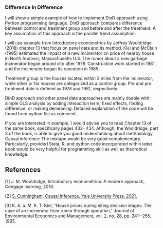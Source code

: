 ### Difference in Difference 
I will show a simple example of how to implement DinD approach using Python programming language. DinD approach compares difference between control and treatment group and before and after the treatment. A key assumption of this approach is the parallel trend assumption. 

I will use example from Introductory econometrics by Jeffrey Wooldridge (2018) chapter 13 that focus on panel data and its method. Kiel and McClain (1995) estimated the impact of a new incinerator on price of nearby house in North Andover, Massachusetts U.S. The rumor about a new garbage incinerator began around city after 1978. Construction work started in 1981, and the incinerator began its operation in 1985. 

Treatment group is the houses located within 3 miles from the incinerator, while other or far houses are categorized as a control group. Pre and pro treatment date is defined as 1978 and 1981, respectively.

DinD approach and other panel data approaches are mainly doable with simple OLS analysis by adding interaction term, fixed effects, finding difference, or making demeaning. Detailed explanation of the code will be found from python file as comment.

If you are interested in example, I would advise you to read Chapter 13 of the same book, specifically pages 432- 434. Although, the Wooldridge, part 3 of the book,  is able to give you good understanding about methodology, Causal inference: The mixtape would be very good complementary. Particularly, provided Stata, R, and python code incorporated within latter book would be very helpful for programming skill as well as theoretical knowledge. 


## References

[1] 	J. M. Wooldridge, Introductory econometrics: A modern approach, Cengage learning, 2018. 

[2] 	[S. Cunningham, Causal Inference, Yale University Press, 2021.](https://mixtape.scunning.com/)

[3] 	K. A. a. M. K. T. Kiel, "House prices during siting decision stages: The case of an incinerator from rumor through operation," 
Journal of Environmental Economics and Management, vol. 2, no. 28, pp. 241--255, 1995. 

